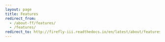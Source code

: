 ```yaml
---
layout: page
title: Features
redirect_from:
  - /about-ff/features/
  - /features/
redirect_to: http://firefly-iii.readthedocs.io/en/latest/about/features.html
---
```

